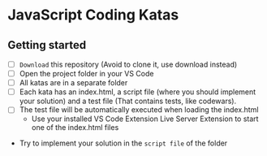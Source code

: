 # JavaScript Coding Katas

## Getting started

- [ ] `Download` this repository (Avoid to clone it, use download instead)
- [ ] Open the project folder in your VS Code
- [ ] All katas are in a separate folder
- [ ] Each kata has an index.html, a script file (where you should implement your solution) and a test file (That contains tests, like codewars).
- [ ] The test file will be automatically executed when loading the index.html
  - Use your installed VS Code Extension Live Server Extension to start one of the index.html files
- Try to implement your solution in the `script file` of the folder
